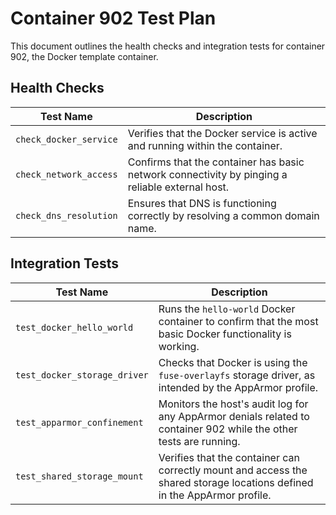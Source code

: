 # Container 902 Test Plan

This document outlines the health checks and integration tests for container 902, the Docker template container.

## Health Checks

| Test Name | Description |
|---|---|
| `check_docker_service` | Verifies that the Docker service is active and running within the container. |
| `check_network_access` | Confirms that the container has basic network connectivity by pinging a reliable external host. |
| `check_dns_resolution` | Ensures that DNS is functioning correctly by resolving a common domain name. |

## Integration Tests

| Test Name | Description |
|---|---|
| `test_docker_hello_world` | Runs the `hello-world` Docker container to confirm that the most basic Docker functionality is working. |
| `test_docker_storage_driver` | Checks that Docker is using the `fuse-overlayfs` storage driver, as intended by the AppArmor profile. |
| `test_apparmor_confinement` | Monitors the host's audit log for any AppArmor denials related to container 902 while the other tests are running. |
| `test_shared_storage_mount` | Verifies that the container can correctly mount and access the shared storage locations defined in the AppArmor profile. |